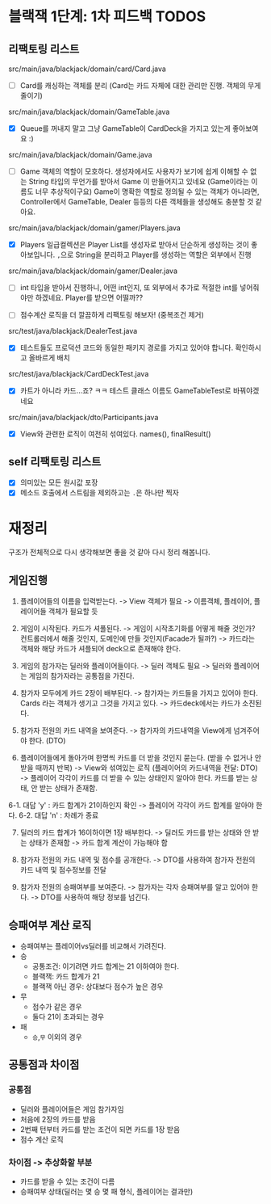 # 블랙잭 1단계: 1차 피드백 TODOS

## 리팩토링 리스트
src/main/java/blackjack/domain/card/Card.java
- [ ] Card를 캐싱하는 객체를 분리 (Card는 카드 자체에 대한 관리만 진행. 객체의 무게 줄이기)

src/main/java/blackjack/domain/GameTable.java
- [x]  Queue를 꺼내지 말고 그냥 GameTable이 CardDeck을 가지고 있는게 좋아보여요 :)

src/main/java/blackjack/domain/Game.java
- [ ] Game 객체의 역할이 모호하다. 
  생성자에서도 사용자가 보기에 쉽게 이해할 수 없는 String 타입의 무언가를 받아서 Game 이 만들어지고 있네요 (Game이라는 이름도 너무 추상적이구요)
  Game이 명확한 역할로 정의될 수 있는 객체가 아니라면, Controller에서 GameTable, Dealer 등등의 다른 객체들을 생성해도 충분할 것 같아요.

src/main/java/blackjack/domain/gamer/Players.java
- [x] Players 일급컬렉션은 Player List를 생성자로 받아서 단순하게 생성하는 것이 좋아보입니다.
  `,`으로 String을 분리하고 Player를 생성하는 역할은 외부에서 진행

src/main/java/blackjack/domain/gamer/Dealer.java
- [ ] int 타입을 받아서 진행하니, 어떤 int인지, 또 외부에서 추가로 적절한 int를 넣어줘야만 하겠네요.
  Player를 받으면 어떨까??
  
- [ ] 점수계산 로직을 더 깔끔하게 리팩토링 해보자! (중복조건 제거)

src/test/java/blackjack/DealerTest.java
- [x] 테스트들도 프로덕션 코드와 동일한 패키지 경로를 가지고 있어야 합니다.
  확인하시고 올바르게 배치

src/test/java/blackjack/CardDeckTest.java 
- [x] 카트가 아니라 카드...죠? ㅋㅋ
  테스트 클래스 이름도 GameTableTest로 바꿔야겠네요

src/main/java/blackjack/dto/Participants.java
- [x] View와 관련한 로직이 여전히 섞여있다. names(), finalResult()

## self 리팩토링 리스트
- [x] 의미있는 모든 원시값 포장
- [x] 메소드 호출에서 스트림을 제외하고는 `.`은 하나만 찍자

# 재정리
구조가 전체적으로 다시 생각해보면 좋을 것 같아 다시 정리 해봅니다.

## 게임진행
1. 플레이어들의 이름을 입력받는다.
-> View 객체가 필요
-> 이름객체, 플레이어, 플레이어들 객체가 필요할 듯
   
2. 게임이 시작된다. 카드가 셔풀된다.
-> 게임이 시작초기화를 어떻게 해줄 것인가? 컨트롤러에서 해줄 것인지, 도메인에 만들 것인지(Facade가 될까?)
-> 카드라는 객체와 해당 카드가 셔플되어 deck으로 존재해야 한다.
   
3. 게임의 참가자는 딜러와 플레이어들이다.
-> 딜러 객체도 필요
-> 딜러와 플레이어는 게임의 참가자라는 공통점을 가진다.   
   
4. 참가자 모두에게 카드 2장이 배부된다.
-> 참가자는 카드들을 가지고 있어야 한다. Cards 라는 객체가 생기고 그것을 가지고 있다.
-> 카드deck에서는 카드가 소진된다.
   
5. 참가자 전원의 카드 내역을 보여준다.
-> 참가자의 카드내역을 View에게 넘겨주어야 한다. (DTO)
   
6. 플레이어들에게 돌아가며 한명씩 카드를 더 받을 것인지 묻는다. (받을 수 없거나 안 받을 때까지 반복)
-> View와 섞여있는 로직 (플레이어의 카드내역을 전달: DTO)
-> 플레이어 각각이 카드를 더 받을 수 있는 상태인지 알아야 한다. 카드를 받는 상태, 안 받는 상태가 존재함.
   
6-1. 대답 'y' : 카드 합계가 21이하인지 확인
-> 플레이어 각각이 카드 합계를 알아야 한다.
6-2. 대답 'n' : 차례가 종료

7. 딜러의 카드 합계가 16이하이면 1장 배부한다.
-> 딜러도 카드를 받는 상태와 안 받는 상태가 존재함 
-> 카드 합계 계산이 가능해야 함
   
8. 참가자 전원의 카드 내역 및 점수를 공개한다.
-> DTO를 사용하여 참가자 전원의 카드 내역 및 점수정보를 전달
   
9. 참가자 전원의 승패여부를 보여준다.
-> 참가자는 각자 승패여부를 알고 있어야 한다.
-> DTO를 사용하여 해당 정보를 넘긴다.
   
## 승패여부 계산 로직
- 승패여부는 플레이어vs딜러를 비교해서 가려진다.
- 승
  - 공통조건: 이기려면 카드 합계는 21 이하여야 한다.
  - 블랙잭: 카드 합계가 21
  - 블랙잭 아닌 경우: 상대보다 점수가 높은 경우
- 무
  - 점수가 같은 경우
  - 둘다 21이 초과되는 경우
- 패
  - `승`,`무` 이외의 경우

## 공통점과 차이점

### 공통점
- 딜러와 플레이어들은 게임 참가자임
- 처음에 2장의 카드를 받음
- 2번째 턴부터 카드를 받는 조건이 되면 카드를 1장 받음
- 점수 계산 로직
### 차이점 -> 추상화할 부분
- 카드를 받을 수 있는 조건이 다름
- 승패여부 상태(딜러는 몇 승 몇 패 형식, 플레이어는 결과만)


